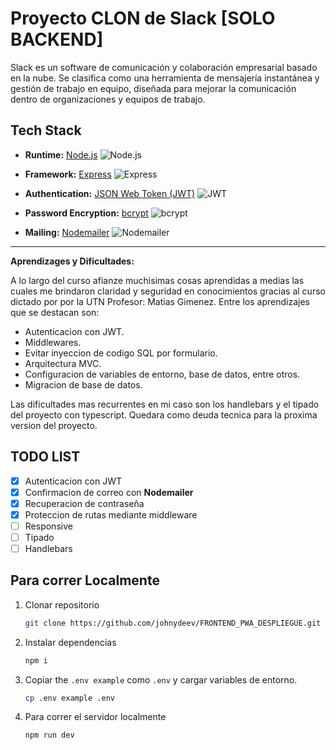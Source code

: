 # Proyecto CLON de Slack [SOLO BACKEND]

Slack es un software de comunicación y colaboración empresarial basado en la nube. Se clasifica como una herramienta de mensajería instantánea y gestión de trabajo en equipo, diseñada para mejorar la comunicación dentro de organizaciones y equipos de trabajo.

## Tech Stack

- **Runtime:** [Node.js](https://nodejs.org/)  ![Node.js](https://img.shields.io/badge/-Node.js-green?style=flat-square&logo=node.js&logoColor=white)  

- **Framework:** [Express](https://expressjs.com/)  ![Express](https://img.shields.io/badge/-Express-black?style=flat-square&logo=express&logoColor=white)  

- **Authentication:** [JSON Web Token (JWT)](https://jwt.io/)  ![JWT](https://img.shields.io/badge/-JWT-blueviolet?style=flat-square&logo=jsonwebtokens&logoColor=white)

- **Password Encryption:** [bcrypt](https://github.com/kelektiv/node.bcrypt.js) ![bcrypt](https://img.shields.io/badge/-bcrypt-orange?style=flat-square&logo=keepassdx&logoColor=white)

- **Mailing:** [Nodemailer](https://nodemailer.com/) ![Nodemailer](https://img.shields.io/badge/-Nodemailer-yellow?style=flat-square&logo=mailgun&logoColor=white)

---

**Aprendizages y Dificultades:**

A lo largo del curso afianze muchisimas cosas aprendidas a medias las cuales me brindaron claridad y seguridad en conocimientos gracias al curso dictado por por la UTN Profesor: Matias Gimenez. 
Entre los aprendizajes que se destacan son:

- Autenticacion con JWT.
- Middlewares.
- Evitar inyeccion de codigo SQL por formulario.
- Arquitectura MVC.
- Configuracion de variables de entorno, base de datos, entre otros.
- Migracion de base de datos.

Las dificultades mas recurrentes en mi caso son los handlebars y el tipado del proyecto con typescript. Quedara como deuda tecnica para la proxima version del proyecto.

## TODO LIST

- [x] Autenticacion con JWT
- [x] Confirmacion de correo con **Nodemailer**
- [x] Recuperacion de contraseña
- [x] Proteccion de rutas mediante middleware
- [ ] Responsive
- [ ] Tipado
- [ ] Handlebars

## Para correr Localmente

1. Clonar repositorio

   ```bash
   git clone https://github.com/johnydeev/FRONTEND_PWA_DESPLIEGUE.git
   ```

2. Instalar dependencias

   ```bash
   npm i
   ```

3. Copiar the `.env example` como `.env` y cargar variables de entorno.

   ```bash
   cp .env example .env
   ```

4. Para correr el servidor localmente

   ```bash
   npm run dev
   ```
